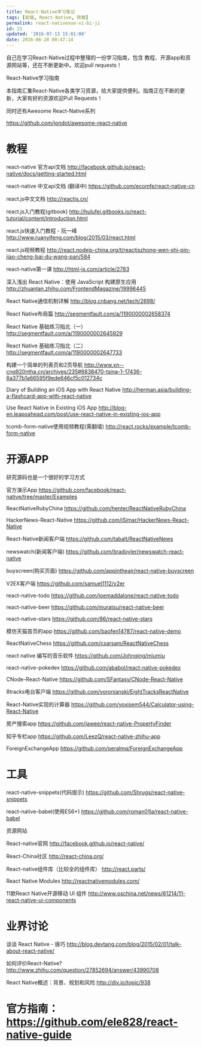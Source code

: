 ```yaml
---
title: React-Native学习笔记
tags: [前端, React-Native, 转载]
permalink: react-nativexue-xi-bi-ji
id: 21
updated: '2016-07-13 15:01:00'
date: 2016-06-28 00:47:14
---
```




自己在学习React-Native过程中整理的一份学习指南，包含 教程、开源app和资源网站等，还在不断更新中。欢迎pull requests！

React-Native学习指南

本指南汇集React-Native各类学习资源，给大家提供便利。指南正在不断的更新，大家有好的资源欢迎Pull Requests！

同时还有Awesome React-Native系列

https://github.com/jondot/awesome-react-native

# 教程

react-native 官方api文档 http://facebook.github.io/react-native/docs/getting-started.html

react-native 中文api文档 (翻译中) https://github.com/ecomfe/react-native-cn

react.js中文文档 http://reactjs.cn/

react.js入门教程(gitbook) http://hulufei.gitbooks.io/react-tutorial/content/introduction.html

react.js快速入门教程 - 阮一峰 http://www.ruanyifeng.com/blog/2015/03/react.html

react.js视频教程 http://react.nodejs-china.org/t/reactjszhong-wen-shi-pin-jiao-cheng-bai-du-wang-pan/584

react-native第一课 http://html-js.com/article/2783

深入浅出 React Native：使用 JavaScript 构建原生应用 http://zhuanlan.zhihu.com/FrontendMagazine/19996445

React Native通信机制详解 http://blog.cnbang.net/tech/2698/

React Native布局篇 http://segmentfault.com/a/1190000002658374

React Native 基础练习指北（一） http://segmentfault.com/a/1190000002645929

React Native 基础练习指北（二） http://segmentfault.com/a/1190000002647733

构建一个简单的列表页和2页导航 http://www.xn--cnq920ntha.cn/archives/235#6838470-tsina-1-17436-6a377b1a66595f9ede646cf5c012734c

Diary of Building an iOS App with React Native http://herman.asia/building-a-flashcard-app-with-react-native

Use React Native in Existing iOS App http://blog-en.leapoahead.com/post/use-react-native-in-existing-ios-app

tcomb-form-native使用视频教程(需翻墙) http://react.rocks/example/tcomb-form-native

# 开源APP

研究源码也是一个很好的学习方式

官方演示App https://github.com/facebook/react-native/tree/master/Examples

ReactNativeRubyChina https://github.com/henter/ReactNativeRubyChina

HackerNews-React-Native https://github.com/iSimar/HackerNews-React-Native

React-Native新闻客户端 https://github.com/tabalt/ReactNativeNews

newswatch(新闻客户端) https://github.com/bradoyler/newswatch-react-native

buyscreen(购买页面) https://github.com/appintheair/react-native-buyscreen

V2EX客户端 https://github.com/samuel1112/v2er

react-native-todo https://github.com/joemaddalone/react-native-todo

react-native-beer https://github.com/muratsu/react-native-beer

react-native-stars https://github.com/86/react-native-stars

模仿天猫首页的app https://github.com/baofen14787/react-native-demo

ReactNativeChess https://github.com/csarsam/ReactNativeChess

react native 编写的音乐软件 https://github.com/Johnqing/miumiu

react-native-pokedex https://github.com/ababol/react-native-pokedex

CNode-React-Native https://github.com/SFantasy/CNode-React-Native

8tracks电台客户端 https://github.com/voronianski/EightTracksReactNative

React-Native实现的计算器 https://github.com/yoxisem544/Calculator-using-React-Native

房产搜索app https://github.com/jawee/react-native-PropertyFinder

知乎专栏app https://github.com/LeezQ/react-native-zhihu-app

ForeignExchangeApp https://github.com/peralmq/ForeignExchangeApp

# 工具

react-native-snippets(代码提示) https://github.com/Shrugs/react-native-snippets

react-native-babel(使用ES6+) https://github.com/roman01la/react-native-babel

资源网站

React-native官网 http://facebook.github.io/react-native/

React-China社区 http://react-china.org/

React-native组件库（比较全的组件库） http://react.parts/

React Native Modules http://reactnativemodules.com/

11款React Native开源移动 UI 组件 http://www.oschina.net/news/61214/11-react-native-ui-components

# 业界讨论

谈谈 React Native - 唐巧 http://blog.devtang.com/blog/2015/02/01/talk-about-react-native/

如何评价React-Native? http://www.zhihu.com/question/27852694/answer/43990708

React Native概述：背景、规划和风险 http://div.io/topic/938

# 官方指南： https://github.com/ele828/react-native-guide

